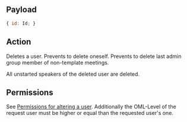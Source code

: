 ## Payload
```js
{ id: Id; }
```

## Action
Deletes a user. Prevents to delete oneself. Prevents to delete last admin group member of non-template meetings.

All unstarted speakers of the deleted user are deleted.

## Permissions
See [Permissions for altering a user](https://github.com/OpenSlides/OpenSlides/wiki/Users#Permissions-for-altering-a-user). Additionally the OML-Level of the request user must be higher or equal than the requested user's one.
